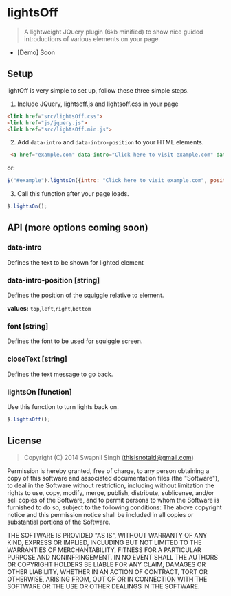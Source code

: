 # lightsOff

> A lightweight JQuery plugin (6kb minified) to show nice guided introductions of various elements on your page.

 - [Demo] Soon

## Setup

lightOff is very simple to set up, follow these three simple steps.

1) Include JQuery, lightsoff.js and lightsoff.css in your page

```html
<link href="src/lightsOff.css">
<link href="js/jquery.js">
<link href="src/lightsOff.min.js">
````

2) Add `data-intro` and `data-intro-position` to your HTML elements.
```html
 <a href="example.com" data-intro="Click here to visit example.com" data-intro-position="top">example.com</a>
```

or:

```javascript
$("#example").lightsOn({intro: "Click here to visit example.com", position: "top"});
```


3) Call this function after your page loads.

```javascript
$.lightsOn();
```

## API (more options coming soon)

### data-intro

Defines the text to be shown for lighted element

### data-intro-position [string]

Defines the position of the squiggle relative to element.

**values:** `top`,`left`,`right`,`bottom`

### font [string]

Defines the font to be used for squiggle screen.

### closeText [string]

Defines the text message to go back.

### lightsOn [function]

Use this function to turn lights back on.

```javascript
$.lightsOff();
```

## License
> Copyright (C) 2014 Swapnil Singh (thisisnotaid@gmail.com)

Permission is hereby granted, free of charge, to any person obtaining a copy of this software and associated
documentation files (the "Software"), to deal in the Software without restriction, including without limitation
the rights to use, copy, modify, merge, publish, distribute, sublicense, and/or sell copies of the Software,
and to permit persons to whom the Software is furnished to do so, subject to the following conditions:
The above copyright notice and this permission notice shall be included in all copies or substantial portions
of the Software.

THE SOFTWARE IS PROVIDED "AS IS", WITHOUT WARRANTY OF ANY KIND, EXPRESS OR IMPLIED, INCLUDING BUT NOT LIMITED
TO THE WARRANTIES OF MERCHANTABILITY, FITNESS FOR A PARTICULAR PURPOSE AND NONINFRINGEMENT. IN NO EVENT SHALL
THE AUTHORS OR COPYRIGHT HOLDERS BE LIABLE FOR ANY CLAIM, DAMAGES OR OTHER LIABILITY, WHETHER IN AN ACTION OF
CONTRACT, TORT OR OTHERWISE, ARISING FROM, OUT OF OR IN CONNECTION WITH THE SOFTWARE OR THE USE OR OTHER DEALINGS
IN THE SOFTWARE.
